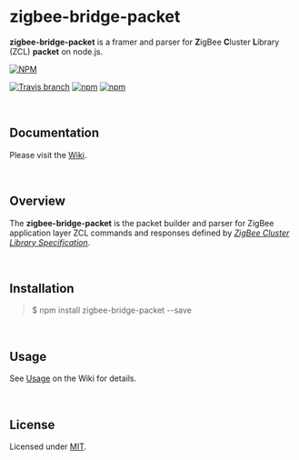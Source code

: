 zigbee-bridge-packet
========================

**zigbee-bridge-packet** is a framer and parser for **Z**igBee **C**luster **L**ibrary (ZCL) **packet** on node.js.  

[![NPM](https://nodei.co/npm/zigbee-bridge-packet.png?downloads=true)](https://nodei.co/npm/zigbee-bridge-packet/)  

[![Travis branch](https://img.shields.io/travis/open-zigbee/zigbee-bridge-packet/master.svg?maxAge=2592000)](https://travis-ci.org/open-zigbee/zigbee-bridge-packet)
[![npm](https://img.shields.io/npm/v/zigbee-bridge-packet.svg?maxAge=2592000)](https://www.npmjs.com/package/zigbee-bridge-packet)
[![npm](https://img.shields.io/npm/l/zigbee-bridge-packet.svg?maxAge=2592000)](https://www.npmjs.com/package/zigbee-bridge-packet)

<br />

## Documentation  

Please visit the [Wiki](https://github.com/open-zigbee/zigbee-bridge-packet/wiki).

<br />

## Overview  

The **zigbee-bridge-packet** is the packet builder and parser for ZigBee application layer ZCL commands and responses defined by [_ZigBee Cluster Library Specification_](http://www.zigbee.org/download/standards-zigbee-cluster-library/).  

<br />

## Installation  

> $ npm install zigbee-bridge-packet --save

<br />

## Usage  

See [Usage](https://github.com/open-zigbee/zigbee-bridge-packet/wiki#Usage) on the Wiki for details.  

<br />

## License  

Licensed under [MIT](https://github.com/open-zigbee/zigbee-bridge-packet/blob/master/LICENSE).  
